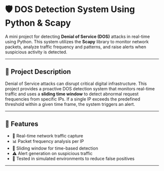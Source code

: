 # 🛡️ DOS Detection System Using Python & Scapy

A mini project for detecting **Denial of Service (DOS)** attacks in real-time using Python. This system utilizes the **Scapy** library to monitor network packets, analyze traffic frequency and patterns, and raise alerts when suspicious activity is detected.

---

## 📌 Project Description

Denial of Service attacks can disrupt critical digital infrastructure. This project provides a proactive DOS detection system that monitors real-time traffic and uses a **sliding time window** to detect abnormal request frequencies from specific IPs. If a single IP exceeds the predefined threshold within a given time frame, the system triggers an alert.

---

## 🚀 Features

- 🔎 Real-time network traffic capture  
- 📊 Packet frequency analysis per IP  
- 🧠 Sliding window for time-based detection  
- ⚠️ Alert generation on suspicious traffic  
- 🧪 Tested in simulated environments to reduce false positives

---


